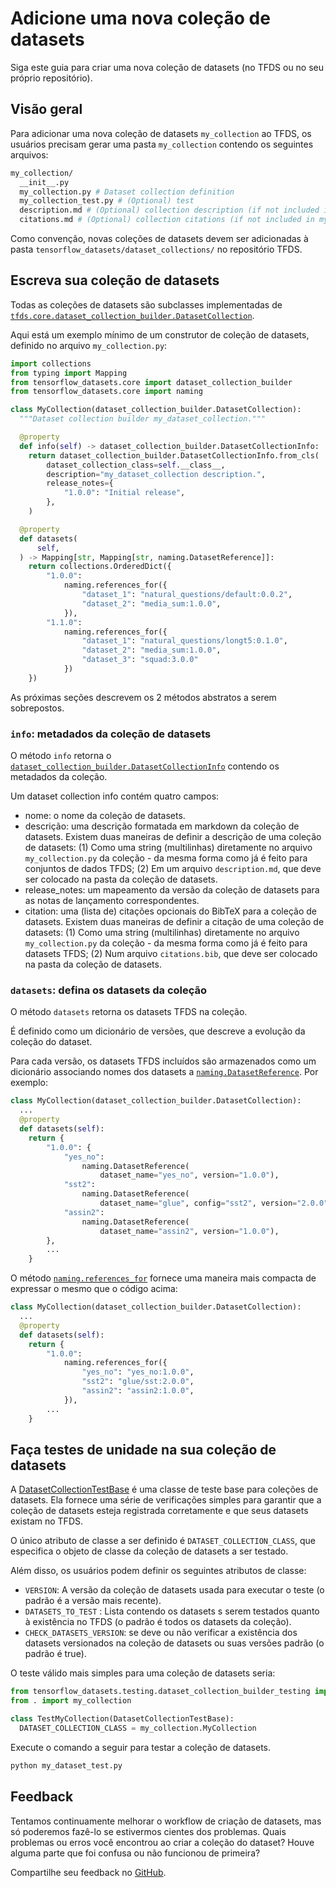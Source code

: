 # Adicione uma nova coleção de datasets

Siga este guia para criar uma nova coleção de datasets (no TFDS ou no seu próprio repositório).

## Visão geral

Para adicionar uma nova coleção de datasets `my_collection` ao TFDS, os usuários precisam gerar uma pasta `my_collection` contendo os seguintes arquivos:

```sh
my_collection/
  __init__.py
  my_collection.py # Dataset collection definition
  my_collection_test.py # (Optional) test
  description.md # (Optional) collection description (if not included in my_collection.py)
  citations.md # (Optional) collection citations (if not included in my_collection.py)
```

Como convenção, novas coleções de datasets devem ser adicionadas à pasta `tensorflow_datasets/dataset_collections/` no repositório TFDS.

## Escreva sua coleção de datasets

Todas as coleções de datasets são subclasses implementadas de [`tfds.core.dataset_collection_builder.DatasetCollection`](https://github.com/tensorflow/datasets/blob/master/tensorflow_datasets/core/dataset_collection_builder.py).

Aqui está um exemplo mínimo de um construtor de coleção de datasets, definido no arquivo `my_collection.py`:

```python
import collections
from typing import Mapping
from tensorflow_datasets.core import dataset_collection_builder
from tensorflow_datasets.core import naming

class MyCollection(dataset_collection_builder.DatasetCollection):
  """Dataset collection builder my_dataset_collection."""

  @property
  def info(self) -> dataset_collection_builder.DatasetCollectionInfo:
    return dataset_collection_builder.DatasetCollectionInfo.from_cls(
        dataset_collection_class=self.__class__,
        description="my_dataset_collection description.",
        release_notes={
            "1.0.0": "Initial release",
        },
    )

  @property
  def datasets(
      self,
  ) -> Mapping[str, Mapping[str, naming.DatasetReference]]:
    return collections.OrderedDict({
        "1.0.0":
            naming.references_for({
                "dataset_1": "natural_questions/default:0.0.2",
                "dataset_2": "media_sum:1.0.0",
            }),
        "1.1.0":
            naming.references_for({
                "dataset_1": "natural_questions/longt5:0.1.0",
                "dataset_2": "media_sum:1.0.0",
                "dataset_3": "squad:3.0.0"
            })
    })
```

As próximas seções descrevem os 2 métodos abstratos a serem sobrepostos.

### `info`: metadados da coleção de datasets

O método `info` retorna o [`dataset_collection_builder.DatasetCollectionInfo`](https://github.com/tensorflow/datasets/blob/4854e55ddf5fb68c63ddbd502ad0ef4ec6e08b40/tensorflow_datasets/core/dataset_collection_builder.py#L66) contendo os metadados da coleção.

Um dataset collection info contém quatro campos:

- nome: o nome da coleção de datasets.
- descrição: uma descrição formatada em markdown da coleção de datasets. Existem duas maneiras de definir a descrição de uma coleção de datasets: (1) Como uma string (multilinhas) diretamente no arquivo `my_collection.py` da coleção - da mesma forma como já é feito para conjuntos de dados TFDS; (2) Em um arquivo `description.md`, que deve ser colocado na pasta da coleção de datasets.
- release_notes: um mapeamento da versão da coleção de datasets para as notas de lançamento correspondentes.
- citation: uma (lista de) citações opcionais do BibTeX para a coleção de datasets. Existem duas maneiras de definir a citação de uma coleção de datasets: (1) Como uma string (multilinhas) diretamente no arquivo `my_collection.py` da coleção - da mesma forma como já é feito para datasets TFDS; (2) Num arquivo `citations.bib`, que deve ser colocado na pasta da coleção de datasets.

### `datasets`: defina os datasets da coleção

O método `datasets` retorna os datasets TFDS na coleção.

É definido como um dicionário de versões, que descreve a evolução da coleção do dataset.

Para cada versão, os datasets TFDS incluídos são armazenados como um dicionário associando nomes dos datasets a [`naming.DatasetReference`](https://github.com/tensorflow/datasets/blob/4854e55ddf5fb68c63ddbd502ad0ef4ec6e08b40/tensorflow_datasets/core/naming.py#L187). Por exemplo:

```python
class MyCollection(dataset_collection_builder.DatasetCollection):
  ...
  @property
  def datasets(self):
    return {
        "1.0.0": {
            "yes_no":
                naming.DatasetReference(
                    dataset_name="yes_no", version="1.0.0"),
            "sst2":
                naming.DatasetReference(
                    dataset_name="glue", config="sst2", version="2.0.0"),
            "assin2":
                naming.DatasetReference(
                    dataset_name="assin2", version="1.0.0"),
        },
        ...
    }
```

O método [`naming.references_for`](https://github.com/tensorflow/datasets/blob/4854e55ddf5fb68c63ddbd502ad0ef4ec6e08b40/tensorflow_datasets/core/naming.py#L257) fornece uma maneira mais compacta de expressar o mesmo que o código acima:

```python
class MyCollection(dataset_collection_builder.DatasetCollection):
  ...
  @property
  def datasets(self):
    return {
        "1.0.0":
            naming.references_for({
                "yes_no": "yes_no:1.0.0",
                "sst2": "glue/sst:2.0.0",
                "assin2": "assin2:1.0.0",
            }),
        ...
    }
```

## Faça testes de unidade na sua coleção de datasets

A [DatasetCollectionTestBase](https://github.com/tensorflow/datasets/blob/4854e55ddf5fb68c63ddbd502ad0ef4ec6e08b40/tensorflow_datasets/testing/dataset_collection_builder_testing.py#L28) é uma classe de teste base para coleções de datasets. Ela fornece uma série de verificações simples para garantir que a coleção de datasets esteja registrada corretamente e que seus datasets existam no TFDS.

O único atributo de classe a ser definido é `DATASET_COLLECTION_CLASS`, que especifica o objeto de classe da coleção de datasets a ser testado.

Além disso, os usuários podem definir os seguintes atributos de classe:

- `VERSION`: A versão da coleção de datasets usada para executar o teste (o padrão é a versão mais recente).
- `DATASETS_TO_TEST` : Lista contendo os datasets s serem testados quanto à existência no TFDS (o padrão é todos os datasets da coleção).
- `CHECK_DATASETS_VERSION`: se deve ou não verificar a existência dos datasets versionados na coleção de datasets ou suas versões padrão (o padrão é true).

O teste válido mais simples para uma coleção de datasets seria:

```python
from tensorflow_datasets.testing.dataset_collection_builder_testing import DatasetCollectionTestBase
from . import my_collection

class TestMyCollection(DatasetCollectionTestBase):
  DATASET_COLLECTION_CLASS = my_collection.MyCollection
```

Execute o comando a seguir para testar a coleção de datasets.

```sh
python my_dataset_test.py
```

## Feedback

Tentamos continuamente melhorar o workflow de criação de datasets, mas só poderemos fazê-lo se estivermos cientes dos problemas. Quais problemas ou erros você encontrou ao criar a coleção do dataset? Houve alguma parte que foi confusa ou não funcionou de primeira?

Compartilhe seu feedback no [GitHub](https://github.com/tensorflow/datasets/issues).
